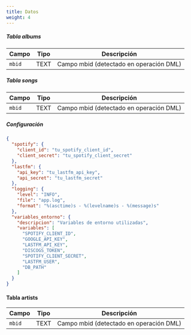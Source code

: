 ```yaml
---
title: Datos
weight: 4
---
```


##### Tabla albums

| Campo | Tipo | Descripción |
| ----- | ---- | ----------- |
| `mbid` | TEXT | Campo mbid (detectado en operación DML) |

##### Tabla songs

| Campo | Tipo | Descripción |
| ----- | ---- | ----------- |
| `mbid` | TEXT | Campo mbid (detectado en operación DML) |

##### Configuración

```json
{
  "spotify": {
    "client_id": "tu_spotify_client_id",
    "client_secret": "tu_spotify_client_secret"
  },
  "lastfm": {
    "api_key": "tu_lastfm_api_key",
    "api_secret": "tu_lastfm_secret"
  },
  "logging": {
    "level": "INFO",
    "file": "app.log",
    "format": "%(asctime)s - %(levelname)s - %(message)s"
  },
  "variables_entorno": {
    "descripcion": "Variables de entorno utilizadas",
    "variables": [
      "SPOTIFY_CLIENT_ID",
      "GOOGLE_API_KEY",
      "LASTFM_API_KEY",
      "DISCOGS_TOKEN",
      "SPOTIFY_CLIENT_SECRET",
      "LASTFM_USER",
      "DB_PATH"
    ]
  }
}
```

#### Tabla artists

| Campo | Tipo | Descripción |
| ----- | ---- | ----------- |
| `mbid` | TEXT | Campo mbid (detectado en operación DML) |